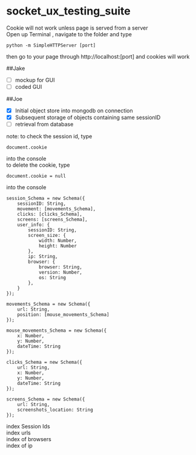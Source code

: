 socket_ux_testing_suite
=======================

Cookie will not work unless page is served from a server  
Open up Terminal , navigate to the folder and type  

	python -m SimpleHTTPServer [port]

then go to your page through http://localhost:[port] and cookies will work

##Jake
- [ ] mockup for GUI
- [ ] coded GUI

##Joe  
- [X] Initial object store into mongodb on connection  
- [X] Subsequent storage of objects containing same sessionID 
- [ ] retrieval from database

note: to check the session id, type  

	document.cookie
	
into the console  
to delete the cookie, type

	document.cookie = null
	
into the console

	session_Schema = new Schema({
		sessionID: String,
		movement: [movements_Schema],
		clicks: [clicks_Schema],
		screens: [screens_Schema],
		user_info: {
			sessionID: String,
			screen_size: {
				width: Number,
				height: Number
			},
			ip: String,
			browser: {
				browser: String,
				version: Number,
				os: String
			},
		}
	});

	movements_Schema = new Schema({
		url: String,
		position: [mouse_movements_Schema]
	});
	
	mouse_movements_Schema = new Schema({
		x: Number,
		y: Number,
		dateTime: String
	});

	clicks_Schema = new Schema({
		url: String,
		x: Number,
		y: Number,
		dateTime: String
	});

	screens_Schema = new Schema({
		url: String,
		screenshots_location: String
	});


index Session Ids  
index urls  
index of browsers  
index of ip  

